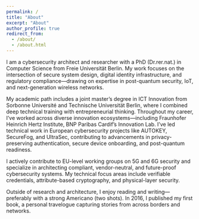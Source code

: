 ```yaml
---
permalink: /
title: "About"
excerpt: "About"
author_profile: true
redirect_from: 
  - /about/
  - /about.html
---
```


I am a cybersecurity architect and researcher with a PhD (Dr.rer.nat.) in Computer Science from   Freie Universität Berlin. My work focuses on the intersection of secure system design, digital identity infrastructure, and regulatory compliance—drawing on expertise in post-quantum security, IoT, and next-generation wireless networks.

My academic path includes a joint master’s degree in ICT Innovation from Sorbonne Université and Technische Universität Berlin, where I combined deep technical training with entrepreneurial thinking. Throughout my career, I’ve worked across diverse innovation ecosystems—including Fraunhofer Heinrich Hertz Institute, BNP Paribas Cardif’s Innovation Lab. I’ve led technical work in European cybersecurity projects like AUTOKEY, SecureFog, and UltraSec, contributing to advancements in privacy-preserving authentication, secure device onboarding, and post-quantum readiness.

I actively contribute to EU-level working groups on 5G and 6G security and specialize in architecting compliant, vendor-neutral, and future-proof cybersecurity systems. My technical focus areas include  verifiable credentials, attribute-based cryptography, and physical-layer security.

Outside of research and architecture, I enjoy reading and writing—preferably with a strong Americano (two shots). In 2016, I published my first book, a personal travelogue capturing stories from across borders and networks.
